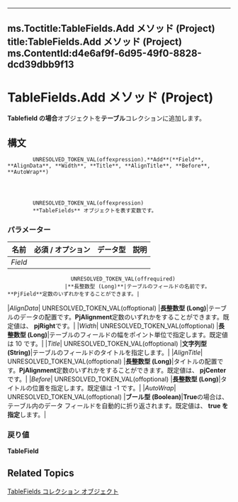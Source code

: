 

---
ms.Toctitle:TableFields.Add メソッド (Project)
title:TableFields.Add メソッド (Project)
ms.ContentId:d4e6af9f-6d95-49f0-8828-dcd39dbb9f13
---
# TableFields.Add メソッド (Project)




**Tablefield の場合**オブジェクトを**テーブル**コレクションに追加します。

## 構文

            UNRESOLVED_TOKEN_VAL(offexpression).**Add**(**Field**, **AlignData**, **Width**, **Title**, **AlignTitle**, **Before**, **AutoWrap**)




            UNRESOLVED_TOKEN_VAL(offexpression)
            **TableFields** オブジェクトを表す変数です。

### パラメーター

|**名前**|**必須 / オプション**|**データ型**|**説明**|
|---|---|---|---|
|*Field*|
                        UNRESOLVED_TOKEN_VAL(offrequired)
                      |**長整数型 (Long)**|テーブルのフィールドの名前です。**PjField**定数のいずれかをすることができます。|
|*AlignData*|
                        UNRESOLVED_TOKEN_VAL(offoptional)
                      |**長整数型 (Long)**|テーブルのデータの配置です。**PjAlignment**定数のいずれかをすることができます。既定値は、 **pjRight**です。|
|*Width*|
                        UNRESOLVED_TOKEN_VAL(offoptional)
                      |**長整数型 (Long)**|テーブルのフィールドの幅をポイント単位で指定します。既定値は 10 です。|
|*Title*|
                        UNRESOLVED_TOKEN_VAL(offoptional)
                      |**文字列型 (String)**|テーブルのフィールドのタイトルを指定します。|
|*AlignTitle*|
                        UNRESOLVED_TOKEN_VAL(offoptional)
                      |**長整数型 (Long)**|タイトルの配置です。**PjAlignment**定数のいずれかをすることができます。既定値は、 **pjCenter**です。|
|*Before*|
                        UNRESOLVED_TOKEN_VAL(offoptional)
                      |**長整数型 (Long)**|タイトルの位置を指定します。既定値は -1 です。|
|*AutoWrap*|
                        UNRESOLVED_TOKEN_VAL(offoptional)
                      |**ブール型 (Boolean)**|**True**の場合は、テーブル内のデータ フィールドを自動的に折り返されます。既定値は、 **true を指定**します。|



### 戻り値
**TableField**





## Related Topics

[TableFields コレクション オブジェクト](1698bb53-f618-cd1a-a191-702f174ff279.md)




